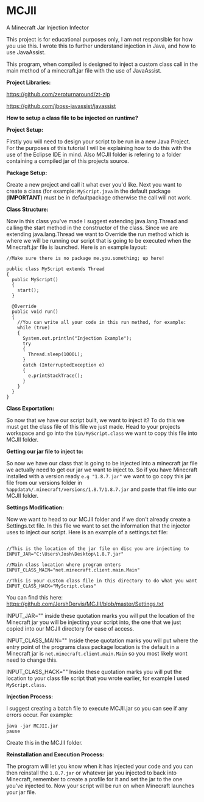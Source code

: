 # MCJII
A Minecraft Jar Injection Infector

This project is for educational purposes only, I am not responsible for how you use this. I wrote this to further understand injection in Java, and how to use JavaAssist.

This program, when compiled is designed to inject a custom class call in the main method of a minecraft.jar file with the use of JavaAssist.

**Project Libraries:**

https://github.com/zeroturnaround/zt-zip

https://github.com/jboss-javassist/javassist

**How to setup a class file to be injected on runtime?**

**Project Setup:**

Firstly you will need to design your script to be run in a new Java Project. For the purposes of this tutorial I will be explaining how to do this with the use of the Eclipse IDE in mind. Also MCJII folder is refering to a folder containing a compiled jar of this projects source.

**Package Setup:**

Create a new project and call it what ever you'd like.
Next you want to create a class (for example: `MyScript.java` in the default package (**IMPORTANT**) must be in defaultpackage otherwise the call will not work.

**Class Structure:**

Now in this class you've made I suggest extending java.lang.Thread and calling the start method in the constructor of the class.
Since we are extending java.lang.Thread we want to Override the run method which is where we will be running our script that is going to be executed when the Minecraft.jar file is launched. Here is an example layout:

```
//Make sure there is no package me.you.something; up here!

public class MyScript extends Thread
{
  public MyScript()
  {
    start();
  }
  
  @Override
  public void run()
  {
    //You can write all your code in this run method, for example:
    while (true)
    {
      System.out.println("Injection Example");
      try
      {
        Thread.sleep(1000L);
      }
      catch (InterruptedException e)
      {
        e.printStackTrace();
      }
    }
  }
}
```

**Class Exportation:**

So now that we have our script built, we want to inject it? To do this we must get the class file of this file we just made. Head to your projects workspace and go into the `bin/MyScript.class` we want to copy this file into MCJII folder.

**Getting our jar file to inject to:**

So now we have our class that is going to be injected into a minecraft jar file we actually need to get our jar we want to inject to. So if you have Minecraft installed with a version ready `e.g "1.8.7.jar"` we want to go copy this jar file from our versions folder in `%appdata%/.minecraft/versions/1.8.7/1.8.7.jar` and paste that file into our MCJII folder.

**Settings Modification:**

Now we want to head to our MCJII folder and if we don't already create a Settings.txt file. In this file we want to set the information that the injector uses to inject our script. Here is an example of a settings.txt file:

```

//This is the location of the jar file on disc you are injecting to
INPUT_JAR="C:\Users\Josh\Desktop\1.8.7.jar"

//Main class location where program enters
INPUT_CLASS_MAIN="net.minecraft.client.main.Main"

//This is your custom class file in this directory to do what you want
INPUT_CLASS_HACK="MyScript.class"
```
You can find this here:
https://github.com/JershDervis/MCJII/blob/master/Settings.txt

INPUT_JAR="" inside these quotation marks you will put the location of the Minecraft jar you will be injecting your script into, the one that we just copied into our MCJII directory for ease of access.

INPUT_CLASS_MAIN="" Inside these quotation marks you will put where the entry point of the programs class package location is the default in a Minecraft jar is `net.minecraft.client.main.Main` so you most likely wont need to change this.

INPUT_CLASS_HACK="" Inside these quotation marks you will put the location to your class file script that you wrote earlier, for example I used `MyScript.class`.

**Injection Process:**

I suggest creating a batch file to execute MCJII.jar so you can see if any errors occur. For example:
```
java -jar MCJII.jar
pause
```
Create this in the MCJII folder.

**Reinstallation and Execution Process:**

The program will let you know when it has injected your code and you can then reinstall the `1.8.7.jar` or whatever jar you injected to back into Minecraft, remember to create a profile for it and set the jar to the one you've injected to. Now your script will be run on when Minecraft launches your jar file.
